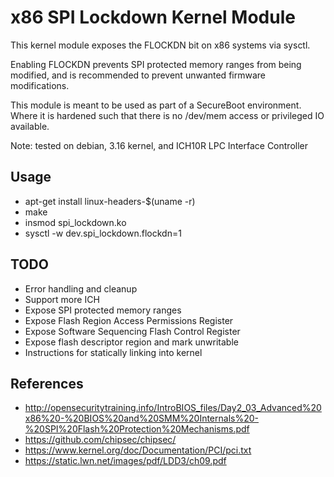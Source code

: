 # x86 SPI Lockdown Kernel Module

This kernel module exposes the FLOCKDN bit on x86 systems via sysctl.

Enabling FLOCKDN prevents SPI protected memory ranges from being
modified, and is recommended to prevent unwanted firmware modifications.

This module is meant to be used as part of a SecureBoot environment.
Where it is hardened such that there is no /dev/mem access or privileged
IO available.

Note: tested on debian, 3.16 kernel, and ICH10R LPC Interface
Controller

## Usage

* apt-get install linux-headers-$(uname -r)
* make
* insmod spi_lockdown.ko
* sysctl -w dev.spi_lockdown.flockdn=1

## TODO

* Error handling and cleanup
* Support more ICH
* Expose SPI protected memory ranges
* Expose Flash Region Access Permissions Register
* Expose Software Sequencing Flash Control Register
* Expose flash descriptor region and mark unwritable
* Instructions for statically linking into kernel

## References

* http://opensecuritytraining.info/IntroBIOS_files/Day2_03_Advanced%20x86%20-%20BIOS%20and%20SMM%20Internals%20-%20SPI%20Flash%20Protection%20Mechanisms.pdf
* https://github.com/chipsec/chipsec/
* https://www.kernel.org/doc/Documentation/PCI/pci.txt
* https://static.lwn.net/images/pdf/LDD3/ch09.pdf
